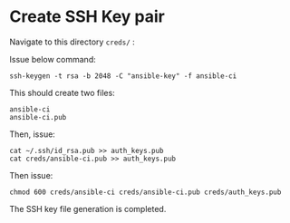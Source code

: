 # Create SSH Key pair

Navigate to this directory `creds/` :

Issue below command:

```
ssh-keygen -t rsa -b 2048 -C "ansible-key" -f ansible-ci
```

This should create two files:

```
ansible-ci
ansible-ci.pub
```

Then, issue:

```
cat ~/.ssh/id_rsa.pub >> auth_keys.pub
cat creds/ansible-ci.pub >> auth_keys.pub
```

Then issue:

```
chmod 600 creds/ansible-ci creds/ansible-ci.pub creds/auth_keys.pub
```

The SSH key file generation is completed.
